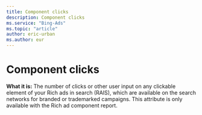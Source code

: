 ```yaml
---
title: Component clicks
description: Component clicks
ms.service: "Bing-Ads"
ms.topic: "article"
author: eric-urban
ms.author: eur
---
```


# Component clicks

**What it is:**     The number of clicks or other user input on any clickable element of your Rich ads in search (RAIS), which are available on the search networks for branded or trademarked campaigns.     This attribute is only available with the Rich ad component report.


